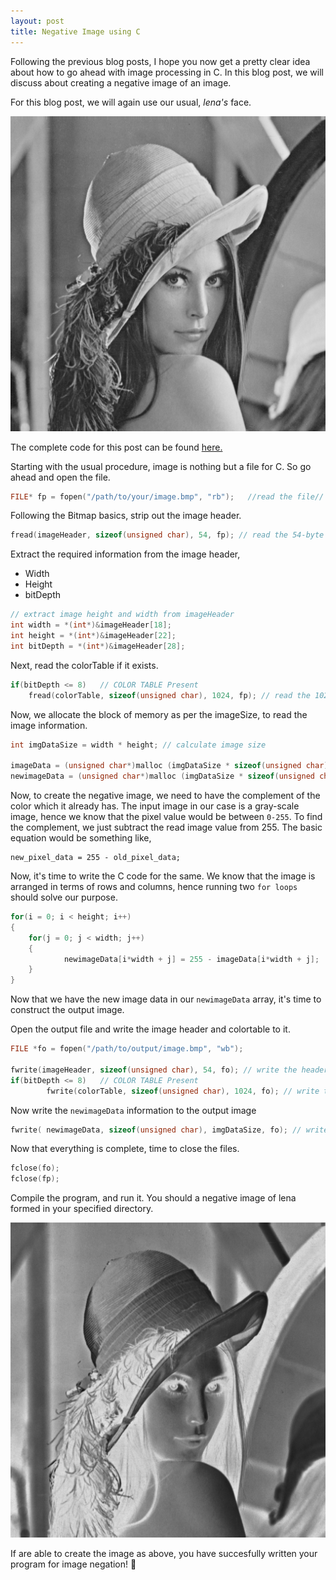 ```yaml
---
layout: post
title: Negative Image using C
---
```


Following the previous blog posts, I hope you now get a pretty clear idea about how to go ahead with image processing in C. In this blog post, we will discuss about creating a negative image of an image.

For this blog post, we will again use our usual, *lena's* face.

![Lena Grayscale](/images/lena512.bmp "Lena Grayscale")

The complete code for this post can be found [here.](https://github.com/abhijitnathwani/image-processing/blob/master/negative_image.c)

Starting with the usual procedure, image is nothing but a file for C. So go ahead and open the file.

```c
FILE* fp = fopen("/path/to/your/image.bmp", "rb");   //read the file//
```

Following the Bitmap basics, strip out the image header.

```c
fread(imageHeader, sizeof(unsigned char), 54, fp); // read the 54-byte from fp to imageHeader
```

Extract the required information from the image header,
+ Width 
+ Height
+ bitDepth

```c
// extract image height and width from imageHeader      
int width = *(int*)&imageHeader[18];
int height = *(int*)&imageHeader[22];
int bitDepth = *(int*)&imageHeader[28];
```
Next, read the colorTable if it exists.

```c
if(bitDepth <= 8)	// COLOR TABLE Present
	fread(colorTable, sizeof(unsigned char), 1024, fp); // read the 1024-byte from fp to colorTable
```

Now, we allocate the block of memory as per the imageSize, to read the image information.

```c
int imgDataSize = width * height; // calculate image size

imageData = (unsigned char*)malloc (imgDataSize * sizeof(unsigned char)); // allocate the block of memory as big as the image size
newimageData = (unsigned char*)malloc (imgDataSize * sizeof(unsigned char));
```

Now, to create the negative image, we need to have the complement of the color which it already has. The input image in our case is a gray-scale image, hence we know that the pixel value would be between `0-255`. To find the complement, we just subtract the read image value from 255.
The basic equation would be something like,

    new_pixel_data = 255 - old_pixel_data;

Now, it's time to write the C code for the same. We know that the image is arranged in terms of rows and columns, hence running two `for loops` should solve our purpose.

```c
for(i = 0; i < height; i++)
{
	for(j = 0; j < width; j++)
	{                   
		    newimageData[i*width + j] = 255 - imageData[i*width + j]; 
	}   
}
``` 

Now that we have the new image data in our `newimageData` array, it's time to construct the output image.

Open the output file and write the image header and colortable to it.

```c
FILE *fo = fopen("/path/to/output/image.bmp", "wb");

fwrite(imageHeader, sizeof(unsigned char), 54, fo); // write the header back.
if(bitDepth <= 8)	// COLOR TABLE Present
       	fwrite(colorTable, sizeof(unsigned char), 1024, fo); // write the color table back
```

Now write the `newimageData` information to the output image

```c
fwrite( newimageData, sizeof(unsigned char), imgDataSize, fo); // write the values of the negative image.
```

Now that everything is complete, time to close the files.

```c
fclose(fo);
fclose(fp);
```

Compile the program, and run it. You should a negative image of lena formed in your specified directory.

![Lena Negative](/images/lena_negative.bmp)

If are able to create the image as above, you have succesfully written your program for image negation! :beers:


